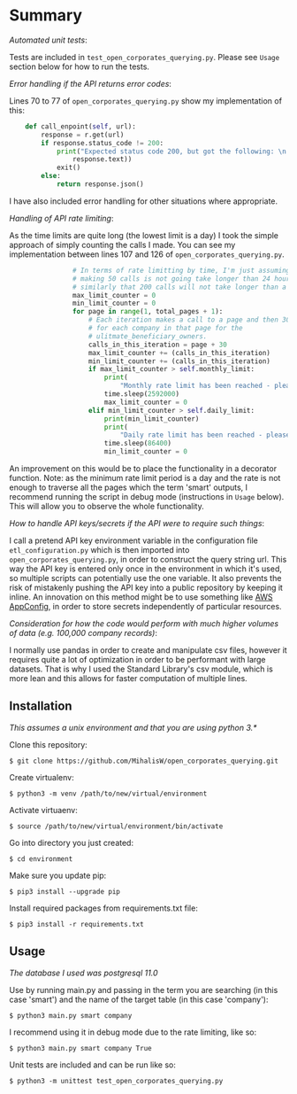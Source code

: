 # Summary

_Automated unit tests_:

Tests are included in `test_open_corporates_querying.py`. Please see `Usage` section below for how to run the tests.

_Error handling if the API returns error codes_:

Lines 70 to 77 of `open_corporates_querying.py` show my implementation of this:
```python
    def call_enpoint(self, url):
        response = r.get(url)
        if response.status_code != 200:
            print("Expected status code 200, but got the following: \n {}".format(
                response.text))
            exit()
        else:
            return response.json()
```
I have also included error handling for other situations where appropriate.

_Handling of API rate limiting_:

As the time limits are quite long (the lowest limit is a day) I took the simple approach of simply counting the calls I made. You can see my implementation between lines 107 and 126 of `open_corporates_querying.py`.
```python
                # In terms of rate limitting by time, I'm just assuming that
                # making 50 calls is not going take longer than 24 hours and
                # similarly that 200 calls will not take longer than a month.
                max_limit_counter = 0
                min_limit_counter = 0
                for page in range(1, total_pages + 1):
                    # Each iteration makes a call to a page and then 30 calls
                    # for each company in that page for the
                    # ulitmate_beneficiary_owners.
                    calls_in_this_iteration = page + 30
                    max_limit_counter += (calls_in_this_iteration)
                    min_limit_counter += (calls_in_this_iteration)
                    if max_limit_counter > self.monthly_limit:
                        print(
                            "Monthly rate limit has been reached - please wait for 30 days.")
                        time.sleep(2592000)
                        max_limit_counter = 0
                    elif min_limit_counter > self.daily_limit:
                        print(min_limit_counter)
                        print(
                            "Daily rate limit has been reached - please wait for 24 hours.")
                        time.sleep(86400)
                        min_limit_counter = 0
```
An improvement on this would be to place the functionality in a decorator function.
Note: as the minimum rate limit period is a day and the rate is not enough to traverse all the pages which the term 'smart' outputs, I recommend running the script in debug mode (instructions in `Usage` below). This will allow you to observe the whole functionality.

_How to handle API keys/secrets if the API were to require such things_:

I call a pretend API key environment variable in the configuration file `etl_configuration.py` 
which is then imported into `open_corporates_querying.py`, in order to construct the query string url.
This way the API key is entered only once in the environment in which it's used, so multiple scripts can
potentially use the one variable. It also prevents the risk of mistakenly pushing the API key into a public 
repository by keeping it inline.
An innovation on this method might be to use something like [AWS AppConfig](https://aws.amazon.com/systems-manager/features/), in order to store secrets independently of particular resources. 

_Consideration for how the code would perform with much higher volumes of data (e.g. 100,000 company records)_:

I normally use pandas in order to create and manipulate csv files, however it requires quite a lot of optimization
in order to be performant with large datasets. That is why I used the Standard Library's csv module, which is more 
lean and this allows for faster computation of multiple lines.


## Installation

_This assumes a unix environment and that you are using python 3.*_

Clone this repository:
```shell
$ git clone https://github.com/MihalisW/open_corporates_querying.git
```

Create virtualenv:
```shell
$ python3 -m venv /path/to/new/virtual/environment
```

Activate virtuaenv:
```shell
$ source /path/to/new/virtual/environment/bin/activate
``` 

Go into directory you just created:
```shell
$ cd environment
``` 

Make sure you update pip:
```shell
$ pip3 install --upgrade pip
```

Install required packages from requirements.txt file:
```shell
$ pip3 install -r requirements.txt
```

## Usage

_The database I used was postgresql 11.0_

Use by running main.py and passing in the term you are searching (in this case 'smart') and the name of the target table (in this case 'company'):
```shell
$ python3 main.py smart company
```
I recommend using it in debug mode due to the rate limiting, like so:
```shell
$ python3 main.py smart company True
```
Unit tests are included and can be run like so:
```shell
$ python3 -m unittest test_open_corporates_querying.py
```
